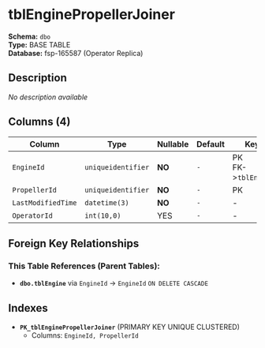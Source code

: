 # tblEnginePropellerJoiner

**Schema:** `dbo`  
**Type:** BASE TABLE  
**Database:** fsp-165587 (Operator Replica)

## Description

*No description available*

## Columns (4)

| Column | Type | Nullable | Default | Keys | Description |
|--------|------|----------|---------|------|-------------|
| `EngineId` | `uniqueidentifier` | **NO** | `-` | PK<br/>FK->`tblEngine` | - |
| `PropellerId` | `uniqueidentifier` | **NO** | `-` | PK | - |
| `LastModifiedTime` | `datetime(3)` | **NO** | `-` | - | - |
| `OperatorId` | `int(10,0)` | YES | `-` | - | - |

## Foreign Key Relationships

### This Table References (Parent Tables):

- **`dbo.tblEngine`** 
  via `EngineId` → `EngineId` `ON DELETE CASCADE`

## Indexes

- **`PK_tblEnginePropellerJoiner`** (PRIMARY KEY UNIQUE CLUSTERED)
  - Columns: `EngineId, PropellerId`
